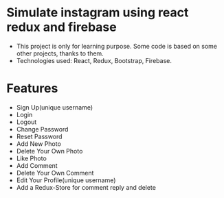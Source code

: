 # Simulate instagram using react redux and firebase

- This project is only for learning purpose. Some code is based on some other projects, thanks to them.
- Technologies used: React, Redux, Bootstrap, Firebase.

# Features

- Sign Up(unique username)
- Login
- Logout
- Change Password
- Reset Password
- Add New Photo
- Delete Your Own Photo
- Like Photo
- Add Comment
- Delete Your Own Comment
- Edit Your Profile(unique username)
- Add a Redux-Store for comment reply and delete